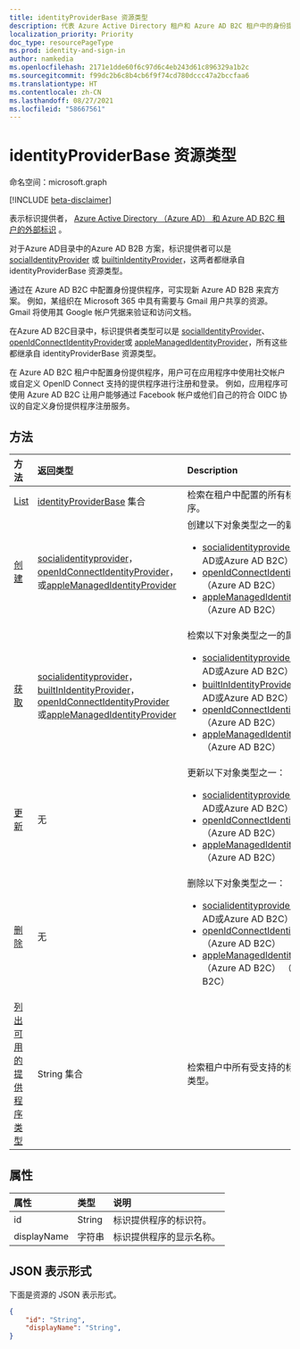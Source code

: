 ```yaml
---
title: identityProviderBase 资源类型
description: 代表 Azure Active Directory 租户和 Azure AD B2C 租户中的身份提供程序。
localization_priority: Priority
doc_type: resourcePageType
ms.prod: identity-and-sign-in
author: namkedia
ms.openlocfilehash: 2171e1dde60f6c97d6c4eb243d61c896329a1b2c
ms.sourcegitcommit: f99dc2b6c8b4cb6f9f74cd780dccc47a2bccfaa6
ms.translationtype: HT
ms.contentlocale: zh-CN
ms.lasthandoff: 08/27/2021
ms.locfileid: "58667561"
---
```

# <a name="identityproviderbase-resource-type"></a>identityProviderBase 资源类型
命名空间：microsoft.graph

[!INCLUDE [beta-disclaimer](../../includes/beta-disclaimer.md)]

表示标识提供者， [Azure Active Directory （Azure AD） 和 Azure AD B2C 租户的外部标识](/azure/active-directory/external-identities/) 。

对于Azure AD目录中的Azure AD B2B 方案，标识提供者可以是 [socialIdentityProvider](../resources/socialidentityprovider.md) 或 [builtinIdentityProvider](../resources/builtinidentityprovider.md)，这两者都继承自 identityProviderBase 资源类型。

通过在 Azure AD B2C 中配置身份提供程序，可实现新 Azure AD B2B 来宾方案。 例如，某组织在 Microsoft 365 中具有需要与 Gmail 用户共享的资源。 Gmail 将使用其 Google 帐户凭据来验证和访问文档。

在Azure AD B2C目录中，标识提供者类型可以是 [socialIdentityProvider](../resources/socialidentityprovider.md)、 [openIdConnectIdentityProvider](../resources/openidconnectidentityprovider.md)或 [appleManagedIdentityProvider](../resources/applemanagedidentityprovider.md)，所有这些都继承自 identityProviderBase 资源类型。

在 Azure AD B2C 租户中配置身份提供程序，用户可在应用程序中使用社交帐户或自定义 OpenID Connect 支持的提供程序进行注册和登录。 例如，应用程序可使用 Azure AD B2C 让用户能够通过 Facebook 帐户或他们自己的符合 OIDC 协议的自定义身份提供程序注册服务。

## <a name="methods"></a>方法

| 方法       | 返回类型  |Description|
|:---------------|:--------|:----------|
|[List](../api/identitycontainer-list-identityproviders.md)|[identityProviderBase](../resources/identityproviderbase.md) 集合|检索在租户中配置的所有标识提供程序。|
|[创建](../api/identitycontainer-post-identityproviders.md)| [socialidentityprovider](../resources/socialidentityprovider.md)， [openIdConnectIdentityProvider](../resources/openidconnectidentityprovider.md)，或[appleManagedIdentityProvider](../resources/applemanagedidentityprovider.md) |创建以下对象类型之一的新对象： <br/><ul><li> [socialidentityprovider](../resources/socialidentityprovider.md)（Azure AD或Azure AD B2C） <li> [openIdConnectIdentityProvider](../resources/openidconnectidentityprovider.md)（Azure AD B2C） <li> [appleManagedIdentityProvider](../resources/applemanagedidentityprovider.md)（Azure AD B2C） </li></ul>|
|[获取](../api/identityproviderbase-get.md) |[socialidentityprovider](../resources/socialidentityprovider.md)，[builtInIdentityProvider](../resources/builtinidentityprovider.md)， [openIdConnectIdentityProvider](../resources/openidconnectidentityprovider.md) 或[appleManagedIdentityProvider](../resources/applemanagedidentityprovider.md)| 检索以下对象类型之一的属性： <br/><ul><li> [socialidentityprovider](../resources/socialidentityprovider.md)（Azure AD或Azure AD B2C） <li> [builtInIdentityProvider](../resources/builtinidentityprovider.md)（Azure AD或Azure AD B2C） <li> [openIdConnectIdentityProvider](../resources/openidconnectidentityprovider.md)（Azure AD B2C） <li> [appleManagedIdentityProvider](../resources/applemanagedidentityprovider.md)（Azure AD B2C） </li></ul>|
|[更新](../api/identityproviderbase-update.md)|无|更新以下对象类型之一： <br/><ul><li> [socialidentityprovider](../resources/socialidentityprovider.md)（Azure AD或Azure AD B2C） <li> [openIdConnectIdentityProvider](../resources/openidconnectidentityprovider.md)（Azure AD B2C） <li> [appleManagedIdentityProvider](../resources/applemanagedidentityprovider.md)（Azure AD B2C） </li></ul>|
|[删除](../api/identityproviderbase-delete.md)|无|删除以下对象类型之一： <br/><ul><li> [socialidentityprovider](../resources/socialidentityprovider.md)（Azure AD或Azure AD B2C） <li> [openIdConnectIdentityProvider](../resources/openidconnectidentityprovider.md)（Azure AD B2C） <li> [appleManagedIdentityProvider](../resources/applemanagedidentityprovider.md) （Azure AD B2C） （Azure AD B2C）|
|[列出可用的提供程序类型](../api/identityproviderbase-availableprovidertypes.md)|String 集合|检索租户中所有受支持的标识提供者类型。|

## <a name="properties"></a>属性

|属性|类型|说明|
|:---------------|:--------|:----------|
|id|String|标识提供程序的标识符。|
|displayName|字符串|标识提供程序的显示名称。|

## <a name="json-representation"></a>JSON 表示形式

下面是资源的 JSON 表示形式。

<!-- {
  "blockType": "resource",
  "@odata.type": "microsoft.graph.identityProviderBase"
} -->

```json
{
    "id": "String",
    "displayName": "String",
}
```
